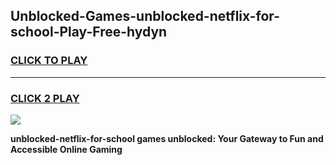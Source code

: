 
## Unblocked-Games-unblocked-netflix-for-school-Play-Free-hydyn
<h3>
<a href="https://premium76.site?title=unblocked-netflix-for-school&ref=23A">CLICK TO PLAY</a></h3>
<hr>

<h3>
<a href="https://premium76.site?title=unblocked-netflix-for-school&ref=23A">CLICK 2 PLAY</a>
  
</h3>

<a href="https://premium76.site?title=unblocked-netflix-for-school&ref=23A"><img src="https://clearcache.store/games.png"></a>


**unblocked-netflix-for-school games unblocked: Your Gateway to Fun and Accessible Online Gaming**
